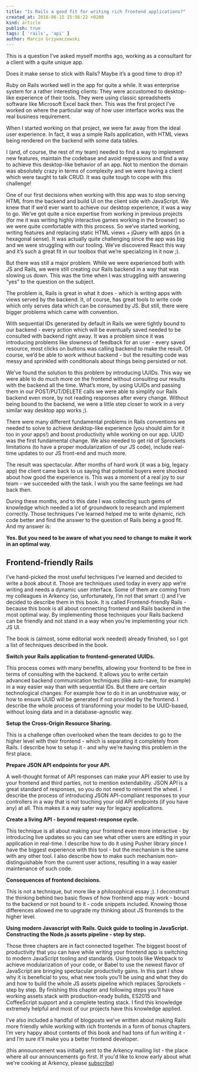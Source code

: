 ```yaml
---
title: "Is Rails a good fit for writing rich frontend applications?"
created_at: 2016-06-15 15:56:22 +0200
kind: article
publish: true
tags: [ 'rails', 'api' ]
author: Marcin Grzywaczewski
---
```


This is a question I’ve asked myself months ago, working as a consultant for a client with a quite unique app.


Does it make sense to stick with Rails? Maybe it’s a good time to drop it?

Ruby on Rails worked well in the app for quite a while. It was enterprise system for a rather interesting clients: They were accustomed to desktop-like experience of their tools. They were using classic spreadsheets software like Microsoft Excel back then. This was the first project I’ve worked on where the particular way of how user interface works was the real business requirement.

<!-- more -->

When I started working on that project, we were far away from the ideal user experience. In fact, it was a simple Rails application, with HTML views being rendered on the backend with some data tables.

I (and, of course, the rest of my team) needed to find a way to implement new features, maintain the codebase and avoid regressions and find a way to achieve this desktop-like behavior of an app. Not to mention the domain was absolutely crazy in terms of complexity and we were having a client which were taught to talk CRUD. It was quite tough to cope with this challenge!

One of our first decisions when working with this app was to stop serving HTML from the backend and build UI on the client side with JavaScript. We knew that if we’d ever want to achieve our desktop experience, it was a way to go. We’ve got quite a nice expertise from working in previous projects (for me it was  writing highly interactive games working in the browser) so we were quite comfortable with this process. So we’ve started working, writing features and replacing static HTML views + jQuery with apps (in a hexagonal sense). It was actually quite challenging since the app was big and we were struggling with our tooling. We’ve discovered React this way and it’s such a great fit in our toolbox that we’re specializing in it now ;).

But there was still a major problem. While we were experienced both with JS and Rails, we were still creating our Rails backend in a way that was slowing us down. This was the time when I was struggling with answering “yes” to the question on the subject.

The problem is, Rails is great in what it does - which is writing apps with views served by the backend. It, of course, has great tools to write code which only serves data which can be consumed by JS. But still, there were bigger problems which came with convention.

With sequential IDs generated by default in Rails we were tightly bound to our backend - every action which will be eventually saved needed to be consulted with backend right away. It was a problem since it was introducing problems like slowness of feedback for an user - every saved resource, most clicks on buttons was calling backend to make the result. Of course, we’d be able to work without backend - but the resulting code was messy and sprinkled with conditionals about things being persisted or not.

We’ve found the solution to this problem by introducing UUIDs. This way we were able to do much more on the frontend without consulting our results with the backend all the time. What’s more, by using UUIDs and passing them in our POST/PUT/DELETE calls we were able to simplify our Rails backend even more, by not reading responses after every change. Without being bound to the backend, we were a little step closer to work in a very similar way desktop app works ;).

There were many different fundamental problems in Rails conventions we needed to solve to achieve desktop-like experience (you should aim for it too in your apps!) and boost productivity while working on our app.  UUID was the first fundamental change. We also needed to get rid of Sprockets limitations (to have a proper modularization of our JS code), include real-time updates to our JS front-end and much more.

The result was spectacular. After months of hard work (it was a big, legacy app) the client came back to us saying that potential buyers were shocked about how good the experience is. This was a moment of a real joy to our team - we succeeded with the task. I wish you the same feelings we had back then.

During these months, and to this date I was collecting such gems of knowledge which needed a lot of groundwork to research and implement correctly. Those techniques I’ve learned helped me to write dynamic, rich code better and find the answer to the question of Rails being a good fit. And my answer is:


**Yes. But you need to be aware of what you need to change to make it work in an optimal way**.

## Frontend-friendly Rails

I’ve hand-picked the most useful techniques I’ve learned and decided to write a book about it. Those are techniques used today in every app we’re writing and needs a dynamic user interface. Some of them are coming from my colleagues in Arkency (so, unfortunately, I’m not that smart :() and I’ve decided to describe them in this book. It is called Frontend-friendly Rails - because this book is all about connecting frontend and Rails backend in the most optimal way. By implementing those techniques your Rails backend can be friendly and not stand in a way when you’re implementing your rich JS UI.

The book is (almost, some editorial work needed) already finished, so I got a list of techniques described in the book.

**Switch your Rails application to frontend-generated UUIDs.**

This process comes with many benefits, allowing your frontend to be free in terms of consulting with the backend. It allows you to write certain advanced backend communication techniques (like auto-save, for example) in a way easier way than with sequential IDs. But there are certain technological changes: For example how to do it in an unobtrusive way, or how to ensure UUID will be generated if not provided by the frontend. I describe the whole process of transforming your model to be UUID-based, without losing data and in a database-agnostic way.

**Setup the Cross-Origin Resource Sharing.**

This is a challenge often overlooked when the team decides to go to the higher level with their frontend - which is separating it completely from Rails. I describe how to setup it - and why we’re having this problem in the first place.

**Prepare JSON API endpoints for your API.**

 A well-thought format of API responses can make your API easier to use by your frontend and third parties, not to mention extendability. JSON API is a great standard of responses, so you do not need to reinvent the wheel. I describe the process of introducing JSON API-compliant responses to your controllers in a way that is not touching your old API endpoints (if you have any) at all. This makes it a way safer way for legacy applications.

**Create a living API - beyond request-response cycle.**

This technique is all about making your frontend even more interactive - by introducing live updates so you can see what other users are editing in your application in real-time. I describe how to do it using Pusher library since I have the biggest experience with this tool - but the mechanism is the same with any other tool. I also describe how to make such mechanism non-distinguishable from the current user actions, resulting in a way easier maintenance of such code.

**Consequences of frontend decisions.**

This is not a technique, but more like a philosophical essay ;). I deconstruct the thinking behind two basic flows of how frontend app may work - bound to the backend or not bound to it - code snippets included. Knowing those differences allowed me to upgrade my thinking about JS frontends to the higher level.

**Using modern Javascript with Rails. Quick guide to tooling in JavaScript. Constructing the Node.js assets pipeline - step by step.**

Those three chapters are in fact connected together. The biggest boost of productivity that you can have while writing your frontend app is switching to modern JavaScript tooling and standards. Using tools like Webpack to achieve modularization of your code, or Babel to use the newest flavor of JavaScript are bringing spectacular productivity gains. In this part I show why it is beneficial to you, what new tools you’ll be using and what they do and how to build the whole JS assets pipeline which replaces Sprockets - step by step. By finishing this chapter and following steps you’ll have working assets stack with production-ready builds, ES2015 and CoffeeScript support and a complete testing stack. I find this knowledge extremely helpful and most of our projects have this knowledge applied.


I’ve also included a handful of blogposts we’ve written about making Rails more friendly while working with rich frontends in a form of bonus chapters. I’m very happy about contents of this book and had tons of fun writing it - and I’m sure it’ll make you a better frontend developer.

(this announcement was initially sent to the Arkency mailing list - the place where all our announcements go first. If you'd like to know early about what we're cooking at Arkency, please [subscribe](http://arkency.com/newsletter/))
